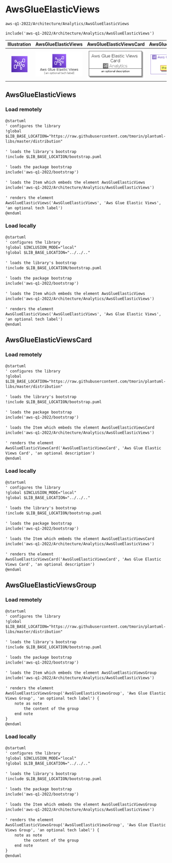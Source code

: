 # AwsGlueElasticViews


```text
aws-q1-2022/Architecture/Analytics/AwsGlueElasticViews
```

```text
include('aws-q1-2022/Architecture/Analytics/AwsGlueElasticViews')
```



| Illustration | AwsGlueElasticViews | AwsGlueElasticViewsCard | AwsGlueElasticViewsGroup |
| :---: | :---: | :---: | :---: |
| ![illustration for Illustration](../../../aws-q1-2022/Architecture/Analytics/AwsGlueElasticViews.png) | ![illustration for AwsGlueElasticViews](../../../aws-q1-2022/Architecture/Analytics/AwsGlueElasticViews.Local.png) | ![illustration for AwsGlueElasticViewsCard](../../../aws-q1-2022/Architecture/Analytics/AwsGlueElasticViewsCard.Local.png) | ![illustration for AwsGlueElasticViewsGroup](../../../aws-q1-2022/Architecture/Analytics/AwsGlueElasticViewsGroup.Local.png) |




## AwsGlueElasticViews

### Load remotely
```plantuml
@startuml
' configures the library
!global $LIB_BASE_LOCATION="https://raw.githubusercontent.com/tmorin/plantuml-libs/master/distribution"

' loads the library's bootstrap
!include $LIB_BASE_LOCATION/bootstrap.puml

' loads the package bootstrap
include('aws-q1-2022/bootstrap')

' loads the Item which embeds the element AwsGlueElasticViews
include('aws-q1-2022/Architecture/Analytics/AwsGlueElasticViews')

' renders the element
AwsGlueElasticViews('AwsGlueElasticViews', 'Aws Glue Elastic Views', 'an optional tech label')
@enduml
```

### Load locally
```plantuml
@startuml
' configures the library
!global $INCLUSION_MODE="local"
!global $LIB_BASE_LOCATION="../../.."

' loads the library's bootstrap
!include $LIB_BASE_LOCATION/bootstrap.puml

' loads the package bootstrap
include('aws-q1-2022/bootstrap')

' loads the Item which embeds the element AwsGlueElasticViews
include('aws-q1-2022/Architecture/Analytics/AwsGlueElasticViews')

' renders the element
AwsGlueElasticViews('AwsGlueElasticViews', 'Aws Glue Elastic Views', 'an optional tech label')
@enduml
```

## AwsGlueElasticViewsCard

### Load remotely
```plantuml
@startuml
' configures the library
!global $LIB_BASE_LOCATION="https://raw.githubusercontent.com/tmorin/plantuml-libs/master/distribution"

' loads the library's bootstrap
!include $LIB_BASE_LOCATION/bootstrap.puml

' loads the package bootstrap
include('aws-q1-2022/bootstrap')

' loads the Item which embeds the element AwsGlueElasticViewsCard
include('aws-q1-2022/Architecture/Analytics/AwsGlueElasticViews')

' renders the element
AwsGlueElasticViewsCard('AwsGlueElasticViewsCard', 'Aws Glue Elastic Views Card', 'an optional description')
@enduml
```

### Load locally
```plantuml
@startuml
' configures the library
!global $INCLUSION_MODE="local"
!global $LIB_BASE_LOCATION="../../.."

' loads the library's bootstrap
!include $LIB_BASE_LOCATION/bootstrap.puml

' loads the package bootstrap
include('aws-q1-2022/bootstrap')

' loads the Item which embeds the element AwsGlueElasticViewsCard
include('aws-q1-2022/Architecture/Analytics/AwsGlueElasticViews')

' renders the element
AwsGlueElasticViewsCard('AwsGlueElasticViewsCard', 'Aws Glue Elastic Views Card', 'an optional description')
@enduml
```

## AwsGlueElasticViewsGroup

### Load remotely
```plantuml
@startuml
' configures the library
!global $LIB_BASE_LOCATION="https://raw.githubusercontent.com/tmorin/plantuml-libs/master/distribution"

' loads the library's bootstrap
!include $LIB_BASE_LOCATION/bootstrap.puml

' loads the package bootstrap
include('aws-q1-2022/bootstrap')

' loads the Item which embeds the element AwsGlueElasticViewsGroup
include('aws-q1-2022/Architecture/Analytics/AwsGlueElasticViews')

' renders the element
AwsGlueElasticViewsGroup('AwsGlueElasticViewsGroup', 'Aws Glue Elastic Views Group', 'an optional tech label') {
    note as note
        the content of the group
    end note
}
@enduml
```

### Load locally
```plantuml
@startuml
' configures the library
!global $INCLUSION_MODE="local"
!global $LIB_BASE_LOCATION="../../.."

' loads the library's bootstrap
!include $LIB_BASE_LOCATION/bootstrap.puml

' loads the package bootstrap
include('aws-q1-2022/bootstrap')

' loads the Item which embeds the element AwsGlueElasticViewsGroup
include('aws-q1-2022/Architecture/Analytics/AwsGlueElasticViews')

' renders the element
AwsGlueElasticViewsGroup('AwsGlueElasticViewsGroup', 'Aws Glue Elastic Views Group', 'an optional tech label') {
    note as note
        the content of the group
    end note
}
@enduml
```

